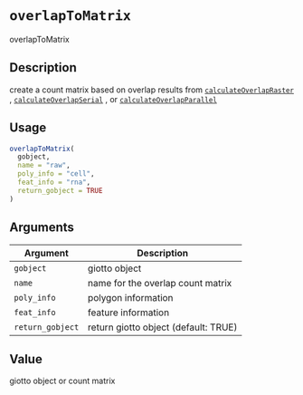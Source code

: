 # `overlapToMatrix`

overlapToMatrix


## Description

create a count matrix based on overlap results from [`calculateOverlapRaster`](#calculateoverlapraster) , [`calculateOverlapSerial`](#calculateoverlapserial) , or [`calculateOverlapParallel`](#calculateoverlapparallel)


## Usage

```r
overlapToMatrix(
  gobject,
  name = "raw",
  poly_info = "cell",
  feat_info = "rna",
  return_gobject = TRUE
)
```


## Arguments

Argument      |Description
------------- |----------------
`gobject`     |     giotto object
`name`     |     name for the overlap count matrix
`poly_info`     |     polygon information
`feat_info`     |     feature information
`return_gobject`     |     return giotto object (default: TRUE)


## Value

giotto object or count matrix


